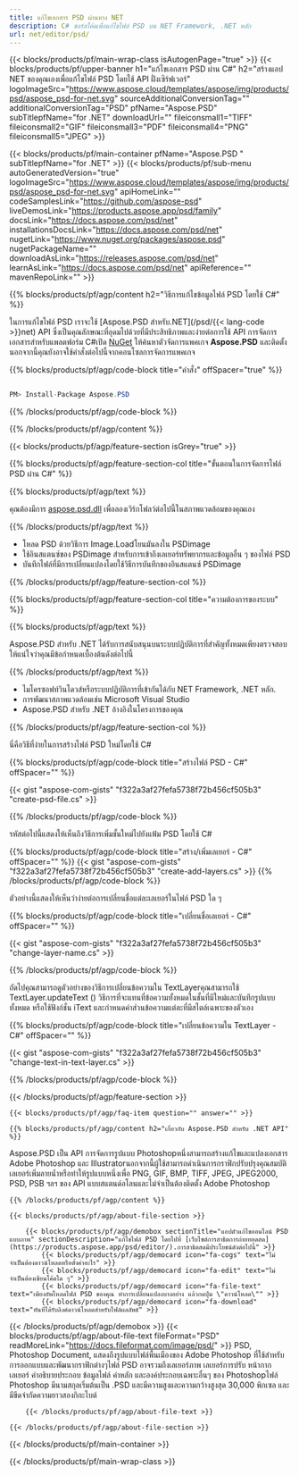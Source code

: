 ```yaml
---
title: แก้ไขเอกสาร PSD ผ่านทาง NET
description: C# ซอร์สโค้ดเพื่อแก้ไขไฟล์ PSD บน NET Framework, .NET หลัก
url: net/editor/psd/
---
```


{{< blocks/products/pf/main-wrap-class isAutogenPage="true" >}}
{{< blocks/products/pf/upper-banner h1="แก้ไขเอกสาร PSD ผ่าน C#" h2="สร้างแอป NET ของคุณเองเพื่อแก้ไขไฟล์ PSD โดยใช้ API ฝั่งเซิร์ฟเวอร์" logoImageSrc="https://www.aspose.cloud/templates/aspose/img/products/psd/aspose_psd-for-net.svg" sourceAdditionalConversionTag="" additionalConversionTag="PSD" pfName="Aspose.PSD" subTitlepfName="for .NET" downloadUrl="" fileiconsmall1="TIFF" fileiconsmall2="GIF" fileiconsmall3="PDF" fileiconsmall4="PNG" fileiconsmall5="JPEG" >}}

{{< blocks/products/pf/main-container pfName="Aspose.PSD " subTitlepfName="for .NET" >}}
{{< blocks/products/pf/sub-menu autoGeneratedVersion="true" logoImageSrc="https://www.aspose.cloud/templates/aspose/img/products/psd/aspose_psd-for-net.svg" apiHomeLink="" codeSamplesLink="https://github.com/aspose-psd" liveDemosLink="https://products.aspose.app/psd/family" docsLink="https://docs.aspose.com/psd/net" installationsDocsLink="https://docs.aspose.com/psd/net" nugetLink="https://www.nuget.org/packages/aspose.psd" nugetPackageName="" downloadAsLink="https://releases.aspose.com/psd/net" learnAsLink="https://docs.aspose.com/psd/net" apiReference="" mavenRepoLink="" >}}

{{% blocks/products/pf/agp/content h2="วิธีการแก้ไขข้อมูลไฟล์ PSD โดยใช้ C#" %}}

 ในการแก้ไขไฟล์ PSD เราจะใช้
 [Aspose.PSD สำหรับ.NET](/psd/{{< lang-code >}}net) 
 API ซึ่งเป็นคุณลักษณะที่อุดมไปด้วยที่มีประสิทธิภาพและง่ายต่อการใช้ API การจัดการเอกสารสำหรับแพลตฟอร์ม C#เปิด
 [NuGet](https://www.nuget.org/packages/aspose.psd) 
 ให้ค้นหาตัวจัดการแพคเกจ
 **Aspose.PSD** 
 และติดตั้งนอกจากนี้คุณยังอาจใช้คำสั่งต่อไปนี้จากคอนโซลการจัดการแพคเกจ

{{% blocks/products/pf/agp/code-block title="คำสั่ง" offSpacer="true" %}}

```cs

PM> Install-Package Aspose.PSD

```

{{% /blocks/products/pf/agp/code-block %}}

{{% /blocks/products/pf/agp/content %}}

{{< blocks/products/pf/agp/feature-section isGrey="true" >}}

{{% blocks/products/pf/agp/feature-section-col title="ขั้นตอนในการจัดการไฟล์ PSD ผ่าน C#" %}}

{{% blocks/products/pf/agp/text %}}

 คุณต้องมีการ
 [aspose.psd.dll](https://releases.aspose.com/psd/net) 
 เพื่อลองเวิร์กโฟลว์ต่อไปนี้ในสภาพแวดล้อมของคุณเอง

{{% /blocks/products/pf/agp/text %}}

+ โหลด PSD ด้วยวิธีการ Image.Loadโยนมันลงใน PSDimage
+ ใช้อินสแตนซ์ของ PSDimage สำหรับการเข้าถึงเลเยอร์ทรัพยากรและข้อมูลอื่น ๆ ของไฟล์ PSD
+ บันทึกไฟล์ที่มีการเปลี่ยนแปลงโดยใช้วิธีการบันทึกของอินสแตนซ์ PSDimage

{{% /blocks/products/pf/agp/feature-section-col %}}

{{% blocks/products/pf/agp/feature-section-col title="ความต้องการของระบบ" %}}

{{% blocks/products/pf/agp/text %}}

 Aspose.PSD สำหรับ .NET ได้รับการสนับสนุนบนระบบปฏิบัติการที่สำคัญทั้งหมดเพียงตรวจสอบให้แน่ใจว่าคุณมีข้อกำหนดเบื้องต้นดังต่อไปนี้

{{% /blocks/products/pf/agp/text %}}

- ไมโครซอฟท์วินโดวส์หรือระบบปฏิบัติการที่เข้ากันได้กับ NET Framework, .NET หลัก.
- การพัฒนาสภาพแวดล้อมเช่น Microsoft Visual Studio
- Aspose.PSD สำหรับ .NET อ้างอิงในโครงการของคุณ

{{% /blocks/products/pf/agp/feature-section-col %}}


นี่คือวิธีที่ง่ายในการสร้างไฟล์ PSD ใหม่โดยใช้ C#
<!-- CODE-BLOCK -->
{{% blocks/products/pf/agp/code-block title="สร้างไฟล์ PSD - C#" offSpacer="" %}}

{{< gist "aspose-com-gists" "f322a3af27fefa5738f72b456cf505b3" "create-psd-file.cs" >}}

{{% /blocks/products/pf/agp/code-block %}}


รหัสต่อไปนี้แสดงให้เห็นถึงวิธีการเพิ่มชั้นใหม่ไปยังแฟ้ม PSD โดยใช้ C#
<!-- CODE-BLOCK -->
{{% blocks/products/pf/agp/code-block title="สร้าง/เพิ่มเลเยอร์ - C#" offSpacer="" %}}
{{< gist "aspose-com-gists" "f322a3af27fefa5738f72b456cf505b3" "create-add-layers.cs" >}}
{{% /blocks/products/pf/agp/code-block %}}


ตัวอย่างนี้แสดงให้เห็นว่าง่ายต่อการเปลี่ยนชื่อแต่ละเลเยอร์ในไฟล์ PSD ใด ๆ
<!-- CODE-BLOCK -->
{{% blocks/products/pf/agp/code-block title="เปลี่ยนชื่อเลเยอร์ - C#" offSpacer="" %}}

{{< gist "aspose-com-gists" "f322a3af27fefa5738f72b456cf505b3" "change-layer-name.cs" >}}

{{% /blocks/products/pf/agp/code-block %}}


ถัดไปคุณสามารถดูตัวอย่างของวิธีการเปลี่ยนข้อความใน TextLayerคุณสามารถใช้ TextLayer.updateText () วิธีการที่จะแทนที่ข้อความทั้งหมดในชั้นที่มีใหม่และบันทึกรูปแบบทั้งหมด
หรือใช้ฟังก์ชั่น iText และกำหนดค่าส่วนข้อความแต่ละที่มีสไตล์เฉพาะของตัวเอง
<!-- CODE-BLOCK -->
{{% blocks/products/pf/agp/code-block title="เปลี่ยนข้อความใน TextLayer - C#" offSpacer="" %}}

{{< gist "aspose-com-gists" "f322a3af27fefa5738f72b456cf505b3" "change-text-in-text-layer.cs" >}}

{{% /blocks/products/pf/agp/code-block %}}

{{< /blocks/products/pf/agp/feature-section >}}

    {{< blocks/products/pf/agp/faq-item question="" answer="" >}}
 

<!-- aboutfile Starts -->

    {{% blocks/products/pf/agp/content h2="เกี่ยวกับ Aspose.PSD สำหรับ .NET API" %}}

 Aspose.PSD เป็น API การจัดการรูปแบบ Photoshopหนึ่งสามารถสร้างแก้ไขและแปลงเอกสาร Adobe Photoshop และ Illustratorนอกจากนี้ผู้ใช้สามารถดำเนินการกราฟิกปรับปรุงคุณสมบัติเลเยอร์เพิ่มลายน้ำหรือทำให้รูปแบบหนึ่งเพื่อ PNG, GIF, BMP, TIFF, JPEG, JPEG2000, PSD, PSB ฯลฯ ของ API แบบสแตนด์อโลนและไม่จำเป็นต้องติดตั้ง Adobe Photoshop 



    {{% /blocks/products/pf/agp/content %}}

    {{< blocks/products/pf/agp/about-file-section >}}

        {{< blocks/products/pf/agp/demobox sectionTitle="แอปตัวแก้ไขออนไลน์ PSD แบบภาพ" sectionDescription="แก้ไขไฟล์ PSD โดยไปที่ [เว็บไซต์การสาธิตการถ่ายทอดสด](https://products.aspose.app/psd/editor/).การสาธิตสดมีประโยชน์ดังต่อไปนี้" >}}
            {{< blocks/products/pf/agp/democard icon="fa-cogs" text="ไม่จำเป็นต้องดาวน์โหลดหรือตั้งค่าอะไร" >}}
            {{< blocks/products/pf/agp/democard icon="fa-edit" text="ไม่จำเป็นต้องเขียนโค้ดใด ๆ" >}}
            {{< blocks/products/pf/agp/democard icon="fa-file-text" text="เพียงอัพโหลดไฟล์ PSD ของคุณ ทำการเปลี่ยนแปลงบางอย่าง แล้วกดปุ่ม \"ดาวน์โหลด\"" >}}
            {{< blocks/products/pf/agp/democard icon="fa-download" text="ทันทีได้รับลิงค์ดาวน์โหลดสำหรับไฟล์ผลลัพธ์" >}}
{{< /blocks/products/pf/agp/demobox >}}
        {{< blocks/products/pf/agp/about-file-text fileFormat="PSD" readMoreLink="https://docs.fileformat.com/image/psd/" >}}
PSD, Photoshop Document, แสดงถึงรูปแบบไฟล์พื้นเมืองของ Adobe Photoshop ที่ใช้สำหรับการออกแบบและพัฒนากราฟิกต่างๆไฟล์ PSD อาจรวมถึงเลเยอร์ภาพ เลเยอร์การปรับ หน้ากากเลเยอร์ คำอธิบายประกอบ ข้อมูลไฟล์ คำหลัก และองค์ประกอบเฉพาะอื่นๆ ของ Photoshopไฟล์ Photoshop มีนามสกุลเริ่มต้นเป็น .PSD และมีความสูงและความกว้างสูงสุด 30,000 พิกเซล และมีขีดจำกัดความยาวสองกิกะไบต์

        {{< /blocks/products/pf/agp/about-file-text >}}

    {{< /blocks/products/pf/agp/about-file-section >}}

<!-- aboutfile Ends -->

{{< /blocks/products/pf/main-container >}}
    
{{< /blocks/products/pf/main-wrap-class >}}

